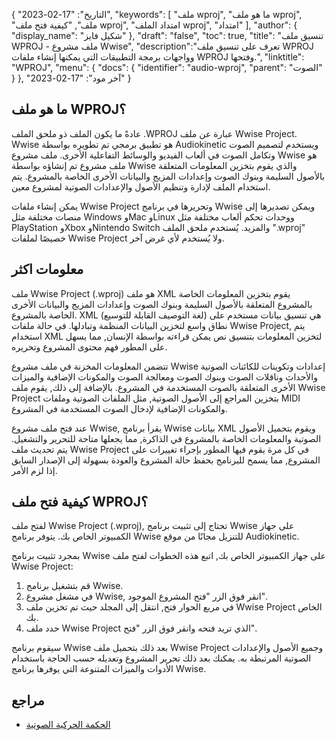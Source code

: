{
"التاريخ": "17-02-2023",
  "keywords": [
"ملف wproj",
"ما هو ملف wproj",
"ملف",
"كيفية فتح ملف wproj",
"امتداد الملف wproj",
"امتداد"
],
  "author": {
"display_name": "شكيل فايز"
},
"draft": "false",
"toc": true,
"title": "تنسيق ملف WPROJ - ملف مشروع Wwise",
  "description":"تعرف على تنسيق ملف WPROJ وواجهات برمجة التطبيقات التي يمكنها إنشاء ملفات WPROJ وفتحها.",
"linktitle": "WPROJ",
  "menu": {
    "docs": {
      "identifier": "audio-wproj",
"parent": "الصوت"
}
},
"آخر مود": "17-02-2023"
}

## ما هو ملف WPROJ؟

عادةً ما يكون الملف ذو ملحق الملف .WPROJ عبارة عن ملف Wwise Project. Wwise هو تطبيق برمجي تم تطويره بواسطة Audiokinetic ويستخدم لتصميم الصوت وتكامل الصوت في ألعاب الفيديو والوسائط التفاعلية الأخرى. ملف مشروع Wwise هو ملف مشروع تم إنشاؤه بواسطة Wwise والذي يقوم بتخزين المعلومات المتعلقة بالأصول السليمة وبنوك الصوت وإعدادات المزيج والبيانات الأخرى الخاصة بالمشروع. يتم استخدام الملف لإدارة وتنظيم الأصول والإعدادات الصوتية لمشروع معين.

يمكن إنشاء ملفات Wwise Project وتحريرها في برنامج Wwise ويمكن تصديرها إلى منصات مختلفة مثل Windows وMac وLinux ووحدات تحكم ألعاب مختلفة مثل PlayStation وXbox وNintendo Switch والمزيد. يُستخدم ملحق الملف ".wproj" خصيصًا لملفات Wwise Project ولا يُستخدم لأي غرض آخر.

## معلومات اكثر

ملف Wwise Project (.wproj) هو ملف XML يقوم بتخزين المعلومات الخاصة بالمشروع المتعلقة بالأصول السليمة وبنوك الصوت وإعدادات المزيج والبيانات الأخرى الخاصة بالمشروع. XML (لغة التوصيف القابلة للتوسيع) هي تنسيق بيانات مستخدم على نطاق واسع لتخزين البيانات المنظمة وتبادلها. في حالة ملفات Wwise Project, يتم استخدام XML لتخزين المعلومات بتنسيق نص يمكن قراءته بواسطة الإنسان, مما يسهل على المطور فهم محتوى المشروع وتحريره.

تتضمن المعلومات المخزنة في ملف مشروع Wwise إعدادات وتكوينات للكائنات الصوتية والأحداث وناقلات الصوت وبنوك الصوت ومعالجة الصوت والمكونات الإضافية والميزات الأخرى المتعلقة بالصوت المستخدمة في المشروع. بالإضافة إلى ذلك, يقوم ملف Wwise Project بتخزين المراجع إلى الأصول الصوتية, مثل الملفات الصوتية وملفات MIDI والمكونات الإضافية لإدخال الصوت المستخدمة في المشروع.

عند فتح ملف مشروع Wwise, يقرأ برنامج Wwise بيانات XML ويقوم بتحميل الأصول الصوتية والمعلومات الخاصة بالمشروع في الذاكرة, مما يجعلها متاحة للتحرير والتشغيل. يتم تحديث ملف Wwise Project في كل مرة يقوم فيها المطور بإجراء تغييرات على المشروع, مما يسمح للبرنامج بحفظ حالة المشروع والعودة بسهولة إلى الإصدار السابق إذا لزم الأمر.

## كيفية فتح ملف WPROJ؟

لفتح ملف Wwise Project (.wproj), تحتاج إلى تثبيت برنامج Wwise على جهاز الكمبيوتر الخاص بك. يتوفر برنامج Wwise للتنزيل مجانًا من موقع Audiokinetic.

بمجرد تثبيت برنامج Wwise على جهاز الكمبيوتر الخاص بك, اتبع هذه الخطوات لفتح ملف Wwise Project:

1. قم بتشغيل برنامج Wwise.
2. في مشغل مشروع Wwise, انقر فوق الزر "فتح المشروع الموجود".
3. في مربع الحوار فتح, انتقل إلى المجلد حيث تم تخزين ملف Wwise Project الخاص بك.
4. حدد ملف Wwise Project الذي تريد فتحه وانقر فوق الزر "فتح".

سيقوم برنامج Wwise بعد ذلك بتحميل ملف Wwise Project وجميع الأصول والإعدادات الصوتية المرتبطة به. يمكنك بعد ذلك تحرير المشروع وتعديله حسب الحاجة باستخدام الأدوات والميزات المتنوعة التي يوفرها برنامج Wwise.

## مراجع
* [الحكمة الحركية الصوتية](https://en.wikipedia.org/wiki/Audiokinetic_Wwise)

